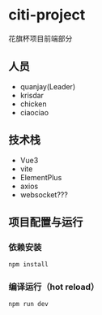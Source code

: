 # citi-project

花旗杯项目前端部分

## 人员
- quanjay(Leader) 
- krisdar 
- chicken 
- ciaociao 

## 技术栈
- Vue3
- vite
- ElementPlus
- axios
- websocket???



## 项目配置与运行

### 依赖安装

```sh
npm install
```

### 编译运行（hot reload）

```sh
npm run dev
```



